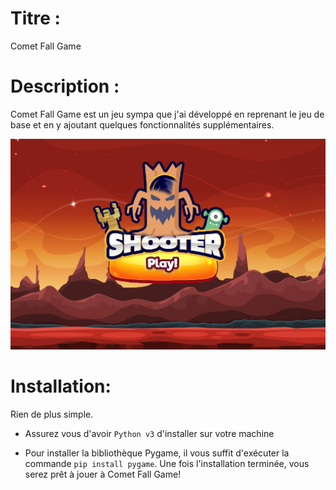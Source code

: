 ﻿# Titre :

Comet Fall Game

# Description :

Comet Fall Game est un jeu sympa que j'ai développé en reprenant le jeu de base et en y ajoutant quelques fonctionnalités supplémentaires.

![Alt text](ImageGame.png)


# Installation: 

Rien de plus simple.

- Assurez vous d'avoir `Python v3` d'installer sur votre machine

- Pour installer la bibliothèque Pygame, il vous suffit d'exécuter la commande `pip install pygame`. Une fois l'installation terminée, vous serez prêt à jouer à Comet Fall Game!


